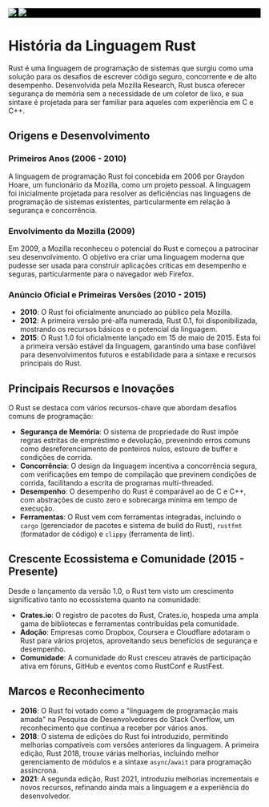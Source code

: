 <div style="background-color: #000;">
  <img src="https://www.logo.wine/a/logo/Rust_(video_game)/Rust_(video_game)-Logo.wine.svg"></img>
  <img src="https://cdn.dribbble.com/users/241205/screenshots/16028848/media/c82f8350e4549e0d66b5612e7690e6b4.png?resize=1000x750&vertical=center"></img>
</div>

# História da Linguagem Rust

Rust é uma linguagem de programação de sistemas que surgiu como uma solução para os desafios de escrever código seguro, concorrente e de alto desempenho. Desenvolvida pela Mozilla Research, Rust busca oferecer segurança de memória sem a necessidade de um coletor de lixo, e sua sintaxe é projetada para ser familiar para aqueles com experiência em C e C++.

## Origens e Desenvolvimento

### Primeiros Anos (2006 - 2010)
A linguagem de programação Rust foi concebida em 2006 por Graydon Hoare, um funcionário da Mozilla, como um projeto pessoal. A linguagem foi inicialmente projetada para resolver as deficiências nas linguagens de programação de sistemas existentes, particularmente em relação à segurança e concorrência.

### Envolvimento da Mozilla (2009)
Em 2009, a Mozilla reconheceu o potencial do Rust e começou a patrocinar seu desenvolvimento. O objetivo era criar uma linguagem moderna que pudesse ser usada para construir aplicações críticas em desempenho e seguras, particularmente para o navegador web Firefox.

### Anúncio Oficial e Primeiras Versões (2010 - 2015)
- **2010**: O Rust foi oficialmente anunciado ao público pela Mozilla.
- **2012**: A primeira versão pré-alfa numerada, Rust 0.1, foi disponibilizada, mostrando os recursos básicos e o potencial da linguagem.
- **2015**: O Rust 1.0 foi oficialmente lançado em 15 de maio de 2015. Esta foi a primeira versão estável da linguagem, garantindo uma base confiável para desenvolvimentos futuros e estabilidade para a sintaxe e recursos principais do Rust.

## Principais Recursos e Inovações

O Rust se destaca com vários recursos-chave que abordam desafios comuns de programação:
- **Segurança de Memória**: O sistema de propriedade do Rust impõe regras estritas de empréstimo e devolução, prevenindo erros comuns como desreferenciamento de ponteiros nulos, estouro de buffer e condições de corrida.
- **Concorrência**: O design da linguagem incentiva a concorrência segura, com verificações em tempo de compilação que previnem condições de corrida, facilitando a escrita de programas multi-threaded.
- **Desempenho**: O desempenho do Rust é comparável ao de C e C++, com abstrações de custo zero e sobrecarga mínima em tempo de execução.
- **Ferramentas**: O Rust vem com ferramentas integradas, incluindo o `cargo` (gerenciador de pacotes e sistema de build do Rust), `rustfmt` (formatador de código) e `clippy` (ferramenta de lint).

## Crescente Ecossistema e Comunidade (2015 - Presente)

Desde o lançamento da versão 1.0, o Rust tem visto um crescimento significativo tanto no ecossistema quanto na comunidade:
- **Crates.io**: O registro de pacotes do Rust, Crates.io, hospeda uma ampla gama de bibliotecas e ferramentas contribuídas pela comunidade.
- **Adoção**: Empresas como Dropbox, Coursera e Cloudflare adotaram o Rust para vários projetos, aproveitando seus benefícios de segurança e desempenho.
- **Comunidade**: A comunidade do Rust cresceu através de participação ativa em fóruns, GitHub e eventos como RustConf e RustFest.

## Marcos e Reconhecimento

- **2016**: O Rust foi votado como a "linguagem de programação mais amada" na Pesquisa de Desenvolvedores do Stack Overflow, um reconhecimento que continua a receber por vários anos.
- **2018**: O sistema de edições do Rust foi introduzido, permitindo melhorias compatíveis com versões anteriores da linguagem. A primeira edição, Rust 2018, trouxe várias melhorias, incluindo melhor gerenciamento de módulos e a sintaxe `async`/`await` para programação assíncrona.
- **2021**: A segunda edição, Rust 2021, introduziu melhorias incrementais e novos recursos, refinando ainda mais a linguagem e a experiência do desenvolvedor.
